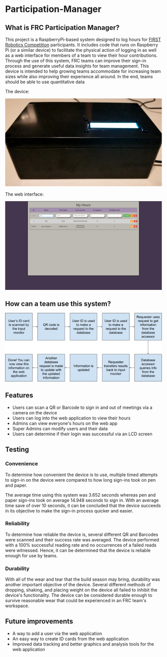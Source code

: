 # Participation-Manager

## What is FRC Participation Manager?

This project is a RaspberryPi-based system designed to log hours for [FIRST Robotics Competition](https://www.firstinspires.org/robotics/frc) participants. It includes code that runs on Raspberry Pi (or a similar device) to facilitate the physical action of logging in as well as a web interface for members of a team to view their hour contributions. Through the use of this system, FRC teams can improve their sign-in process and generate useful data insights for team management. This device is intended to help growing teams accommodate for increasing team sizes while also improving their experience all around. In the end, teams should be able to use quantitative data 

The device:

<img src="https://raw.githubusercontent.com/JFlaherty347/Participation-Manager/master/images/device.png" alt="device" width="600">

The web interface:

<img src="https://raw.githubusercontent.com/JFlaherty347/Participation-Manager/master/images/webApp.png" alt="web app" width="600">

## How can a team use this system?

<img src="https://raw.githubusercontent.com/JFlaherty347/Participation-Manager/master/images/flowchart.png" alt="usage flowchart" width="600">

## Features

* Users can scan a QR or Barcode to sign in and out of meetings via a camera on the device
* Users can log into the web application to view their hours
* Admins can view everyone's hours on the web app
* Super Admins can modify users and their data
* Users can determine if their login was successful via an LCD screen

## Testing

### Convenience
To determine how convenient the device is to use, multiple timed attempts to sign-in on the device were compared to how long sign-ins took on pen and paper.

The average time using this system was 3.652 seconds whereas pen and paper sign-ins took on average 14.948 seconds to sign in. With an average time save of over 10 seconds, it can be concluded that the device succeeds in its objective to make the sign-in process quicker and easier.

### Reliability
To determine how reliable the device is, several different QR and Barcodes were scanned and their success rate was averaged. The device performed with a 100% successful reading rate and no occurrences of a failed reads were witnessed. Hence, it can be determined that the device is reliable enough for use by teams.

### Durability
With all of the wear and tear that the build season may bring, durability was another important objective of the device. Several different methods of dropping,  shaking, and placing weight on the device all failed to inhibit the device's functionality. The device can be considered durable enough to survive reasonable wear that could be experienced in an FRC team's workspace.

## Future improvements

* A way to add a user via the web application
* An easy way to create ID cards from the web application
* Improved data tracking and better graphics and analysis tools for the web application
